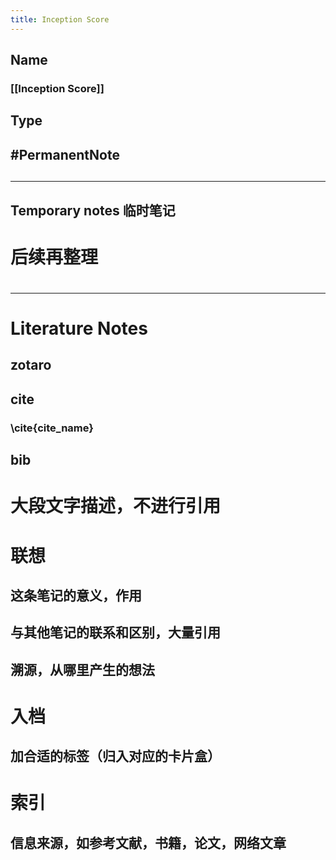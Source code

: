 ```yaml
---
title: Inception Score
---
```


## Name
### [[Inception Score]]
## Type
## #PermanentNote
##
---
## Temporary notes 临时笔记
# 后续再整理
#
---
# Literature Notes
## zotaro
## cite
### \\cite{cite_name}
## bib
# 大段文字描述，不进行引用
# 联想
## 这条笔记的意义，作用
## 与其他笔记的联系和区别，大量引用
## 溯源，从哪里产生的想法
# 入档
## 加合适的标签（归入对应的卡片盒）
# 索引
## 信息来源，如参考文献，书籍，论文，网络文章
##
